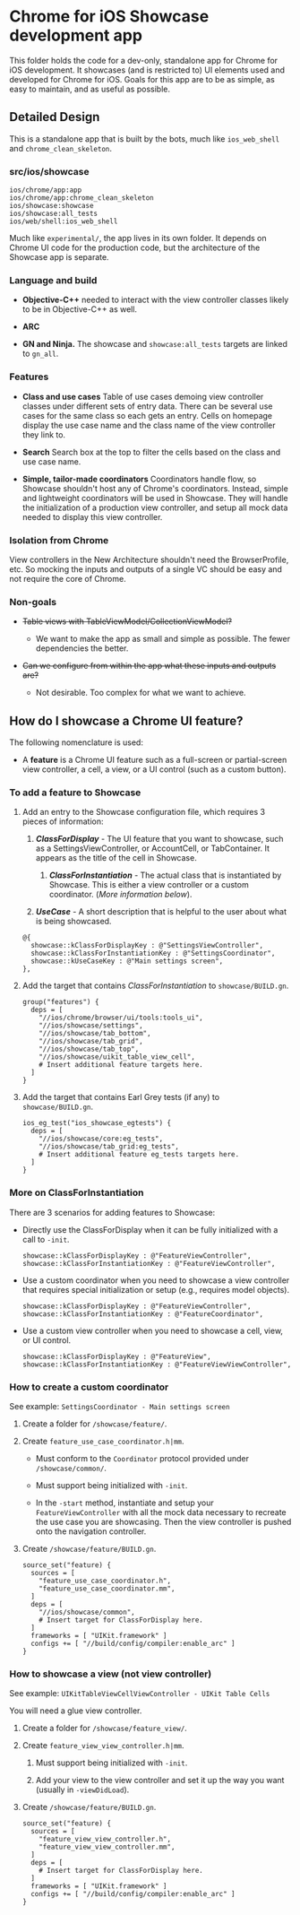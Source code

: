 # Chrome for iOS Showcase development app

This folder holds the code for a dev-only, standalone app for Chrome for iOS
development. It showcases (and is restricted to) UI elements used and developed
for Chrome for iOS.
Goals for this app are to be as simple, as easy to maintain, and as useful as
possible.

## Detailed Design

This is a standalone app that is built by the bots, much like `ios_web_shell`
and `chrome_clean_skeleton`.

### src/ios/showcase

```
ios/chrome/app:app
ios/chrome/app:chrome_clean_skeleton
ios/showcase:showcase
ios/showcase:all_tests
ios/web/shell:ios_web_shell
```

Much like `experimental/`, the app lives in its own folder. It depends on
Chrome UI code for the production code, but the architecture of the Showcase app
is separate.

### Language and build

* **Objective-C++** needed to interact with the view controller classes likely
  to be in Objective-C++ as well.

* **ARC**

* **GN and Ninja.** The showcase and `showcase:all_tests` targets are linked to
  `gn_all`.

### Features

* **Class and use cases**
Table of use cases demoing view controller classes under different sets of entry
data. There can be several use cases for the same class so each gets an entry.
Cells on homepage display the use case name and the class name of the view
controller they link to.

* **Search**
Search box at the top to filter the cells based on the class and use case name.

* **Simple, tailor-made coordinators**
Coordinators handle flow, so Showcase shouldn't host any of Chrome's
coordinators. Instead, simple and lightweight coordinators will be used in
Showcase. They will handle the initialization of a production view controller,
and setup all mock data needed to display this view controller.

### Isolation from Chrome

View controllers in the New Architecture shouldn't need the BrowserProfile, etc.
So mocking the inputs and outputs of a single VC should be easy and not require
the core of Chrome.

### Non-goals

* ~~Table views with TableViewModel/CollectionViewModel?~~
    * We want to make the app as small and simple as possible. The fewer
      dependencies the better.

* ~~Can we configure from within the app what these inputs and outputs are?~~
    * Not desirable. Too complex for what we want to achieve.

## How do I showcase a Chrome UI feature?

The following nomenclature is used:

* A **feature** is a Chrome UI feature such as a full-screen or partial-screen
  view controller, a cell, a view, or a UI control (such as a custom button).

### To add a feature to Showcase

1. Add an entry to the Showcase configuration file, which requires 3 pieces of
   information:

    1. **_ClassForDisplay_** - The UI feature that you want to showcase, such
       as a SettingsViewController, or AccountCell, or TabContainer. It appears
       as the title of the cell in Showcase.

        1. **_ClassForInstantiation_** - The actual class that is instantiated
           by Showcase. This is either a view controller or a custom
           coordinator. (*More information below*).

    2. **_UseCase_** - A short description that is helpful to the user about
       what is being showcased.

    ```
    @{
      showcase::kClassForDisplayKey : @"SettingsViewController",
      showcase::kClassForInstantiationKey : @"SettingsCoordinator",
      showcase::kUseCaseKey : @"Main settings screen",
    },
    ```

2. Add the target that contains *ClassForInstantiation* to `showcase/BUILD.gn`.

    ```
    group("features") {
      deps = [
        "//ios/chrome/browser/ui/tools:tools_ui",
        "//ios/showcase/settings",
        "//ios/showcase/tab_bottom",
        "//ios/showcase/tab_grid",
        "//ios/showcase/tab_top",
        "//ios/showcase/uikit_table_view_cell",
        # Insert additional feature targets here.
      ]
    }
    ```

3. Add the target that contains Earl Grey tests (if any) to `showcase/BUILD.gn`.

    ```
    ios_eg_test("ios_showcase_egtests") {
      deps = [
        "//ios/showcase/core:eg_tests",
        "//ios/showcase/tab_grid:eg_tests",
        # Insert additional feature eg_tests targets here.
      ]
    }
    ```

### More on ClassForInstantiation

There are 3 scenarios for adding features to Showcase:

* Directly use the ClassForDisplay when it can be fully initialized with a call
  to `-init`.

    ```
    showcase::kClassForDisplayKey : @"FeatureViewController",
    showcase::kClassForInstantiationKey : @"FeatureViewController",
    ```

* Use a custom coordinator when you need to showcase a view controller that
  requires special initialization or setup (e.g., requires model objects).

    ```
    showcase::kClassForDisplayKey : @"FeatureViewController",
    showcase::kClassForInstantiationKey : @"FeatureCoordinator",
    ```

* Use a custom view controller when you need to showcase a cell, view, or UI
  control.

    ```
    showcase::kClassForDisplayKey : @"FeatureView",
    showcase::kClassForInstantiationKey : @"FeatureViewViewController",
    ```

### How to create a custom coordinator

See example: `SettingsCoordinator - Main settings screen`

1. Create a folder for `/showcase/feature/`.

2. Create `feature_use_case_coordinator.h|mm`.

    * Must conform to the `Coordinator` protocol provided under
      `/showcase/common/`.

    * Must support being initialized with `-init`.

    * In the `-start` method, instantiate and setup your `FeatureViewController`
      with all the mock data necessary to recreate the use case you are
      showcasing. Then the view controller is pushed onto the navigation
      controller.

3. Create `/showcase/feature/BUILD.gn`.

    ```
    source_set("feature) {
      sources = [
        "feature_use_case_coordinator.h",
        "feature_use_case_coordinator.mm",
      ]
      deps = [
        "//ios/showcase/common",
        # Insert target for ClassForDisplay here.
      ]
      frameworks = [ "UIKit.framework" ]
      configs += [ "//build/config/compiler:enable_arc" ]
    }
    ```

### How to showcase a view (not view controller)

See example: `UIKitTableViewCellViewController - UIKit Table Cells`

You will need a glue view controller.

1. Create a folder for `/showcase/feature_view/`.

2. Create `feature_view_view_controller.h|mm`.

    1. Must support being initialized with `-init`.

    2. Add your view to the view controller and set it up the way you want
       (usually in `-viewDidLoad`).

3. Create `/showcase/feature/BUILD.gn`.

    ```
    source_set("feature) {
      sources = [
        "feature_view_view_controller.h",
        "feature_view_view_controller.mm",
      ]
      deps = [
        # Insert target for ClassForDisplay here.
      ]
      frameworks = [ "UIKit.framework" ]
      configs += [ "//build/config/compiler:enable_arc" ]
    }
    ```
